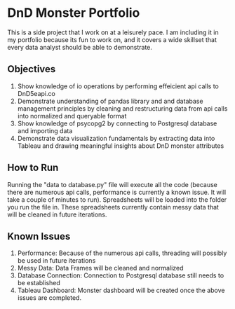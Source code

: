 # DnD Monster Portfolio
This is a side project that I work on at a leisurely pace. I am including it in my portfolio because its fun to work on, and it covers a wide skillset that every data analyst should be able to demonstrate.

## Objectives
1. Show knowledge of io operations by performing effeicient api calls to DnD5eapi.co
2. Demonstrate understanding of pandas library and and database management principles by cleaning and restructuring data from api calls into normalized and queryable format
3. Show knowledge of psycopg2 by connecting to Postgresql database and importing data
4. Demonstrate data visualization fundamentals by extracting data into Tableau and drawing meaningful insights about DnD monster attributes

## How to Run
Running the "data to database.py" file will execute all the code (because there are numerous api calls, performance is currently a known issue. It will take a couple of minutes to run). Spreadsheets will be loaded into the folder you run the file in. These spreadsheets currently contain messy data that will be cleaned in future iterations.

## Known Issues
1. Performance: Because of the numerous api calls, threading will possibly be used in future iterations
2. Messy Data: Data Frames will be cleaned and normalized
3. Database Connection: Connection to Postgresql database still needs to be established
4. Tableau Dashboard: Monster dashboard will be created once the above issues are completed.